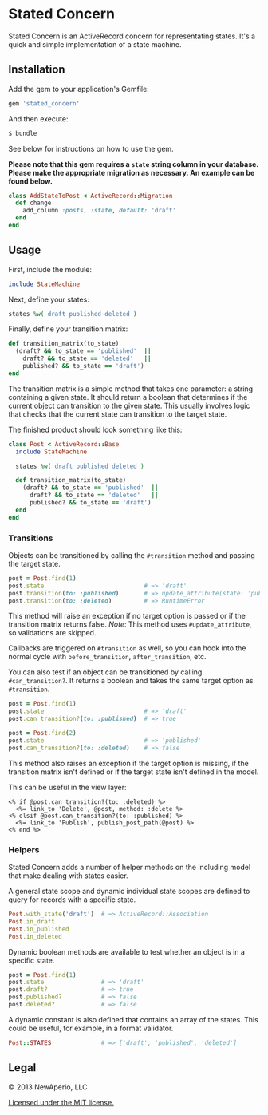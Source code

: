 # Stated Concern

Stated Concern is an ActiveRecord concern for representating states. It's a quick and simple implementation of a state machine.

## Installation

Add the gem to your application's Gemfile:

```ruby
gem 'stated_concern'
```

And then execute:

```bash
$ bundle
```

See below for instructions on how to use the gem.

**Please note that this gem requires a `state` string column in your database. Please make the appropriate migration as necessary. An example can be found below.**

```ruby
class AddStateToPost < ActiveRecord::Migration
  def change
    add_column :posts, :state, default: 'draft'
  end
end
```

## Usage

First, include the module:

```ruby
include StateMachine
```

Next, define your states:

```ruby
states %w( draft published deleted )
```

Finally, define your transition matrix:

```ruby
def transition_matrix(to_state)
  (draft? && to_state == 'published'  ||
    draft? && to_state == 'deleted'   ||
    published? && to_state == 'draft')
end
```

The transition matrix is a simple method that takes one parameter: a string containing a given state. It should return a boolean that determines if the current object can transition to the given state. This usually involves logic that checks that the current state can transition to the target state.

The finished product should look something like this:

```ruby
class Post < ActiveRecord::Base
  include StateMachine

  states %w( draft published deleted )

  def transition_matrix(to_state)
    (draft? && to_state == 'published'  ||
      draft? && to_state == 'deleted'   ||
      published? && to_state == 'draft')
  end
end
```

### Transitions

Objects can be transitioned by calling the `#transition` method and passing the target state.

```ruby
post = Post.find(1)
post.state                            # => 'draft'
post.transition(to: :published)       # => update_attribute(state: 'published')
post.transition(to: :deleted)         # => RuntimeError
```

This method will raise an exception if no target option is passed or if the transition matrix returns false. *Note*: This method uses `#update_attribute`, so validations are skipped.

Callbacks are triggered on `#transition` as well, so you can hook into the normal cycle with `before_transition`, `after_transition`, etc.

You can also test if an object can be transitioned by calling `#can_transition?`. It returns a boolean and takes the same target option as `#transition`.

```ruby
post = Post.find(1)
post.state                            # => 'draft'
post.can_transition?(to: :published)  # => true

post = Post.find(2)
post.state                            # => 'published'
post.can_transition?(to: :deleted)    # => false
```

This method also raises an exception if the target option is missing, if the transition matrix isn't defined or if the target state isn't defined in the model.

This can be useful in the view layer:

```erb
<% if @post.can_transition?(to: :deleted) %>
  <%= link_to 'Delete', @post, method: :delete %>
<% elsif @post.can_transition?(to: :published) %>
  <%= link_to 'Publish', publish_post_path(@post) %>
<% end %>
```

### Helpers

Stated Concern adds a number of helper methods on the including model that make dealing with states easier.

A general state scope and dynamic individual state scopes are defined to query for records with a specific state.

```ruby
Post.with_state('draft')  # => ActiveRecord::Association
Post.in_draft
Post.in_published
Post.in_deleted
```

Dynamic boolean methods are available to test whether an object is in a specific state.

```ruby
post = Post.find(1)
post.state                # => 'draft'
post.draft?               # => true
post.published?           # => false
post.deleted?             # => false
```

A dynamic constant is also defined that contains an array of the states. This could be useful, for example, in a format validator.

```ruby
Post::STATES              # => ['draft', 'published', 'deleted']
```

## Legal

&copy; 2013 NewAperio, LLC

[Licensed under the MIT license.](LICENSE)
